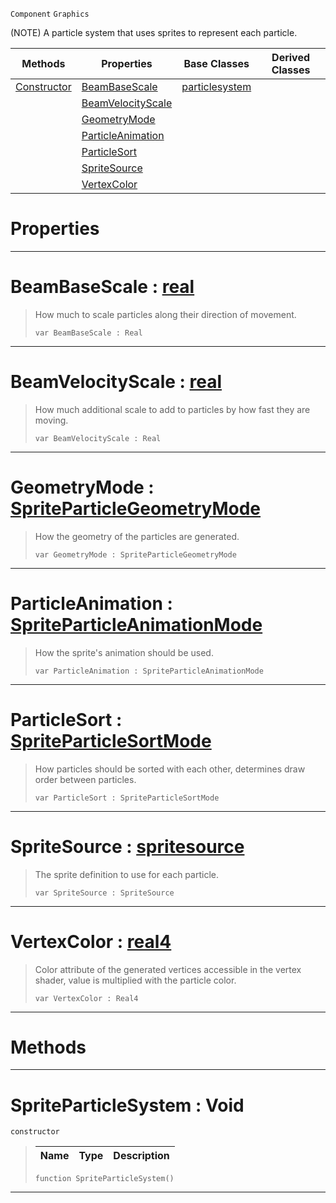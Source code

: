  `Component` `Graphics`



(NOTE) A particle system that uses sprites to represent each particle.

|Methods|Properties|Base Classes|Derived Classes|
|---|---|---|---|
|[ Constructor](https://github.com/PlasmaEngine/PlasmaDocs/blob/master/code_reference/class_reference/spriteparticlesystem.markdown#spriteparticlesystem-voi)|[ BeamBaseScale](https://github.com/PlasmaEngine/PlasmaDocs/blob/master/code_reference/class_reference/spriteparticlesystem.markdown#beambasescale-plasma-engin)|[particlesystem](https://github.com/PlasmaEngine/PlasmaDocs/blob/master/code_reference/class_reference/particlesystem.markdown)| |
| |[ BeamVelocityScale](https://github.com/PlasmaEngine/PlasmaDocs/blob/master/code_reference/class_reference/spriteparticlesystem.markdown#beamvelocityscale-plasma-e)| | |
| |[ GeometryMode](https://github.com/PlasmaEngine/PlasmaDocs/blob/master/code_reference/class_reference/spriteparticlesystem.markdown#geometrymode-plasma-engine)| | |
| |[ ParticleAnimation](https://github.com/PlasmaEngine/PlasmaDocs/blob/master/code_reference/class_reference/spriteparticlesystem.markdown#particleanimation-plasma-e)| | |
| |[ ParticleSort](https://github.com/PlasmaEngine/PlasmaDocs/blob/master/code_reference/class_reference/spriteparticlesystem.markdown#particlesort-plasma-engine)| | |
| |[ SpriteSource](https://github.com/PlasmaEngine/PlasmaDocs/blob/master/code_reference/class_reference/spriteparticlesystem.markdown#spritesource-plasma-engine)| | |
| |[ VertexColor](https://github.com/PlasmaEngine/PlasmaDocs/blob/master/code_reference/class_reference/spriteparticlesystem.markdown#vertexcolor-plasma-engine)| | |


 #  Properties


---  
 #  BeamBaseScale : [real](https://github.com/PlasmaEngine/PlasmaDocs/blob/master/code_reference/lightning_base_types/real.markdown)

> How much to scale particles along their direction of movement.
> ``` lang=cpp, name=Lightning
> var BeamBaseScale : Real


---  
 #  BeamVelocityScale : [real](https://github.com/PlasmaEngine/PlasmaDocs/blob/master/code_reference/lightning_base_types/real.markdown)

> How much additional scale to add to particles by how fast they are moving.
> ``` lang=cpp, name=Lightning
> var BeamVelocityScale : Real


---  
 #  GeometryMode : [SpriteParticleGeometryMode](https://github.com/PlasmaEngine/PlasmaDocs/blob/master/code_reference/enum_reference.markdown#spriteparticlegeometrymode)

> How the geometry of the particles are generated.
> ``` lang=cpp, name=Lightning
> var GeometryMode : SpriteParticleGeometryMode


---  
 #  ParticleAnimation : [SpriteParticleAnimationMode](https://github.com/PlasmaEngine/PlasmaDocs/blob/master/code_reference/enum_reference.markdown#spriteparticleanimationmode)

> How the sprite's animation should be used.
> ``` lang=cpp, name=Lightning
> var ParticleAnimation : SpriteParticleAnimationMode


---  
 #  ParticleSort : [SpriteParticleSortMode](https://github.com/PlasmaEngine/PlasmaDocs/blob/master/code_reference/enum_reference.markdown#spriteparticlesortmode)

> How particles should be sorted with each other, determines draw order between particles.
> ``` lang=cpp, name=Lightning
> var ParticleSort : SpriteParticleSortMode


---  
 #  SpriteSource : [spritesource](https://github.com/PlasmaEngine/PlasmaDocs/blob/master/code_reference/class_reference/spritesource.markdown)

> The sprite definition to use for each particle.
> ``` lang=cpp, name=Lightning
> var SpriteSource : SpriteSource


---  
 #  VertexColor : [real4](https://github.com/PlasmaEngine/PlasmaDocs/blob/master/code_reference/lightning_base_types/real4.markdown)

> Color attribute of the generated vertices accessible in the vertex shader, value is multiplied with the particle color.
> ``` lang=cpp, name=Lightning
> var VertexColor : Real4


---  
 #  Methods


---  
 #  SpriteParticleSystem : Void

 `constructor`

> 
> |Name|Type|Description|
> |---|---|---|
> ``` lang=cpp, name=Lightning
> function SpriteParticleSystem()
> ``` 


---  
 

 